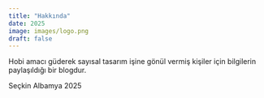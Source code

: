 ```yaml
---
title: "Hakkında"
date: 2025
image: images/logo.png
draft: false
---
```


Hobi amacı güderek sayısal tasarım işine gönül vermiş kişiler için bilgilerin paylaşıldığı bir blogdur.

Seçkin Albamya
2025
